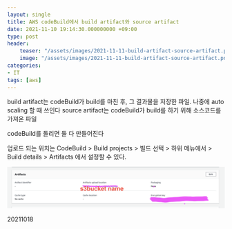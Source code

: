 ```yaml
---
layout: single
title: AWS codeBuild에서 build artifact와 source artifact
date: 2021-11-10 19:14:30.000000000 +09:00
type: post
header:
    teaser: "/assets/images/2021-11-11-build-artifact-source-artifact.png"
    image: "/assets/images/2021-11-11-build-artifact-source-artifact.png"
categories:
- IT
tags: [aws]
---
```


build artifact는 codeBuild가 build를 마친 후, 그 결과물을 저장한 파일. 나중에 auto scaling 할 때 쓰인다
source artifact는 codeBuild가 build를 하기 위해 소스코드를 가져온 파일

codeBuild를 돌리면 둘 다 만들어진다

업로드 되는 위치는 CodeBuild > Build projects > 빌드 선택 > 하위 메뉴에서 > Build details > Artifacts 에서 설정할 수 있다.

![artifacts](/assets/images/2021-11-11-build-artifact-source-artifact.png)

20211018
